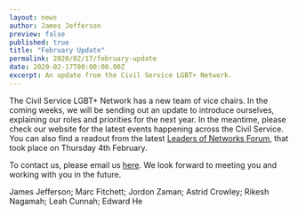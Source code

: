```yaml
---
layout: news
author: James Jefferson
preview: false
published: true
title: "February Update"
permalink: 2020/02/17/february-update
date: 2020-02-17T00:00:00.00Z
excerpt: An update from the Civil Service LGBT+ Network.
---
```


The Civil Service LGBT+ Network has a new team of vice chairs. In the coming weeks, we will be sending out an update to introduce ourselves, explaining our roles and priorities for the next year. In the meantime, please check our website for the latest events happening across the Civil Service. You can also find a readout from the latest [Leaders of Networks Forum](https://www.civilservice.lgbt/2020/02/17/leaders-of-networks-forum-readout), that took place on Thursday 4th February. 

To contact us, please email us [here](mailto:info@civilservice.lgbt). We look forward to meeting you and working with you in the future. 

James Jefferson; Marc Fitchett; Jordon Zaman; Astrid Crowley; Rikesh Nagamah; Leah Cunnah; Edward He

